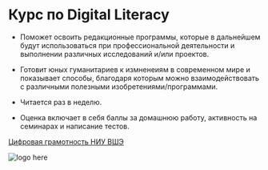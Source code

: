 # Курс по Digital Literacy

* Поможет освоить редакционные программы, которые в дальнейшем будут использоваться при профессиональной деятельности и выполнении различных исследований и/или проектов. 
  
* Готовит юных гуманитариев к измненеиям в современном мире и показывает способы, благодаря которым можно взаимодействовать с различными полезными изобретениями/программами.

* Читается раз в неделю.

* Оценка включает в себя баллы за домашнюю работу, активность на семинарах и написание тестов.

[Цифровая грамотность НИУ ВШЭ](http://wiki.cs.hse.ru/Цифровая_грамотность_(филология))

![logo here](https://tracyvanderschyff.files.wordpress.com/2017/10/digitalliteracytracyvds.png "Our logo")
